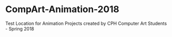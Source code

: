 # CompArt-Animation-2018
Test Location for Animation Projects created by CPH Computer Art Students - Spring 2018
